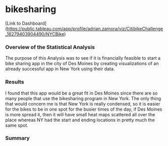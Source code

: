 # bikesharing
[Link to Dashboard] (https://public.tableau.com/app/profile/adrian.zamora/viz/CitibikeChallenge_16279403904490/NYCBike)


### Overview of the Statistical Analysis
The purpose of this Analysis was to see if it is financially feasible to start a bike sharing app in the city of Des Moines by creating visualizations of an already successful app in New York using their data. 

### Results
I found that this app would be a great fit in Des Moines since there are so many people that use the bikesharing program in New York. The only thing that would concern me is that New York is really condensed, so it is easier for the bikes to be in one spot for the busier times of the day, if Des Moines is more spread it, then it will have small heat maps scattered all over the place whereas NY had the start and ending locations in pretty much the same spot. 



### Summary
